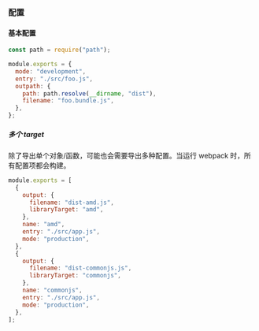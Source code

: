 ### 配置

#### 基本配置

```js
const path = require("path");

module.exports = {
  mode: "development",
  entry: "./src/foo.js",
  outpath: {
    path: path.resolve(__dirname, "dist"),
    filename: "foo.bundle.js",
  },
};
```

##### 多个 target

除了导出单个对象/函数，可能也会需要导出多种配置。当运行 webpack 时，所有配置项都会构建。

```js
module.exports = [
  {
    output: {
      filename: "dist-amd.js",
      libraryTarget: "amd",
    },
    name: "amd",
    entry: "./src/app.js",
    mode: "production",
  },
  {
    output: {
      filename: "dist-commonjs.js",
      libraryTarget: "commonjs",
    },
    name: "commonjs",
    entry: "./src/app.js",
    mode: "production",
  },
];
```
